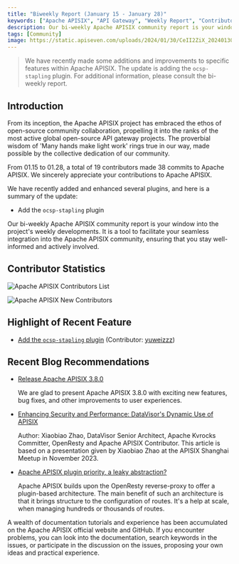 ```yaml
---
title: "Biweekly Report (January 15 - January 28)"
keywords: ["Apache APISIX", "API Gateway", "Weekly Report", "Contributor"]
description: Our bi-weekly Apache APISIX community report is your window into the project's weekly developments. It is a tool to facilitate your seamless integration into the Apache APISIX community, ensuring that you stay well-informed and actively involved.
tags: [Community]
image: https://static.apiseven.com/uploads/2024/01/30/CeII2ZiX_20240130_EG_Cover.png
---
```


> We have recently made some additions and improvements to specific features within Apache APISIX. The update is adding the `ocsp-stapling` plugin. For additional information, please consult the bi-weekly report.
<!--truncate-->
## Introduction

From its inception, the Apache APISIX project has embraced the ethos of open-source community collaboration, propelling it into the ranks of the most active global open-source API gateway projects. The proverbial wisdom of 'Many hands make light work' rings true in our way, made possible by the collective dedication of our community.

From 01.15 to 01.28, a total of 19 contributors made 38 commits to Apache APISIX. We sincerely appreciate your contributions to Apache APISIX.

We have recently added and enhanced several plugins, and here is a summary of the update:

- Add the `ocsp-stapling` plugin

Our bi-weekly Apache APISIX community report is your window into the project's weekly developments. It is a tool to facilitate your seamless integration into the Apache APISIX community, ensuring that you stay well-informed and actively involved.

## Contributor Statistics

![Apache APISIX Contributors List](https://static.apiseven.com/uploads/2024/01/30/TNYMwOwg_20240130_ALL.png)

![Apache APISIX New Contributors](https://static.apiseven.com/uploads/2024/01/30/tboLrqhc_20240130_New.png)

## Highlight of Recent Feature

- [Add the `ocsp-stapling` plugin](https://github.com/apache/apisix/pull/10817) (Contributor: [yuweizzz](https://github.com/yuweizzz))

## Recent Blog Recommendations

- [Release Apache APISIX 3.8.0](https://apisix.apache.org/blog/2024/01/15/release-apache-apisix-3.8.0/)

  We are glad to present Apache APISIX 3.8.0 with exciting new features, bug fixes, and other improvements to user experiences.

- [Enhancing Security and Performance: DataVisor's Dynamic Use of APISIX](https://apisix.apache.org/blog/2023/12/19/datavisor-uses-apisix/)

  Author: Xiaobiao Zhao, DataVisor Senior Architect, Apache Kvrocks Committer, OpenResty and Apache APISIX Contributor. This article is based on a presentation given by Xiaobiao Zhao at the APISIX Shanghai Meetup in November 2023.

- [Apache APISIX plugin priority, a leaky abstraction?](https://apisix.apache.org/blog/2023/12/14/apisix-plugins-priority-leaky-abstraction/)

  Apache APISIX builds upon the OpenResty reverse-proxy to offer a plugin-based architecture. The main benefit of such an architecture is that it brings structure to the configuration of routes. It's a help at scale, when managing hundreds or thousands of routes.

A wealth of documentation tutorials and experience has been accumulated on the Apache APISIX official website and GitHub. If you encounter problems, you can look into the documentation, search keywords in the issues, or participate in the discussion on the issues, proposing your own ideas and practical experience.
